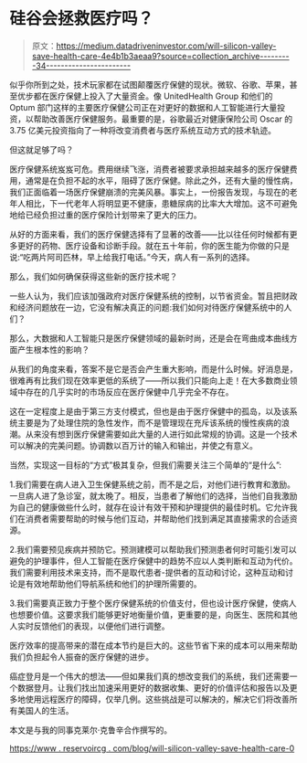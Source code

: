 # 硅谷会拯救医疗吗？

> 原文：<https://medium.datadriveninvestor.com/will-silicon-valley-save-health-care-4e4b1b3aeaa9?source=collection_archive---------34----------------------->

似乎你所到之处，技术玩家都在试图颠覆医疗保健的现状。微软、谷歌、苹果，甚至优步都在医疗保健上投入了大量资金。像 UnitedHealth Group 和他们的 Optum 部门这样的主要医疗保健公司正在对更好的数据和人工智能进行大量投资，以帮助改善医疗保健服务。最重要的是，谷歌最近对健康保险公司 Oscar 的 3.75 亿美元投资指向了一种将改变消费者与医疗系统互动方式的技术轨迹。

但这就足够了吗？

医疗保健系统岌岌可危。费用继续飞涨，消费者被要求承担越来越多的医疗保健费用，通常是在负担不起的水平，阻碍了医疗保健。除此之外，还有大量的慢性病，我们正面临着一场医疗保健崩溃的完美风暴。事实上，一份报告发现，与现在的老年人相比，下一代老年人将明显更不健康，患糖尿病的比率大大增加。这不可避免地给已经负担过重的医疗保险计划带来了更大的压力。

从好的方面来看，我们的医疗保健选择有了显著的改善——比以往任何时候都有更多更好的药物、医疗设备和诊断手段。就在五十年前，你的医生能为你做的只是说:“吃两片阿司匹林，早上给我打电话。”今天，病人有一系列的选择。

那么，我们如何确保获得这些新的医疗技术呢？

一些人认为，我们应该加强政府对医疗保健系统的控制，以节省资金。暂且把财政和经济问题放在一边，它没有解决真正的问题:我们如何对待医疗保健系统中的人们？

那么，大数据和人工智能只是医疗保健领域的最新时尚，还是会在弯曲成本曲线方面产生根本性的影响？

从我们的角度来看，答案不是它是否会产生重大影响，而是什么时候。好消息是，很难再有比我们现在效率更低的系统了——所以我们只能向上走！在大多数商业领域中存在的几乎实时的市场反应在医疗保健中几乎完全不存在。

这在一定程度上是由于第三方支付模式，但也是由于医疗保健中的孤岛，以及该系统主要是为了处理住院的急性发作，而不是管理现在充斥该系统的慢性疾病的浪潮。从来没有想到医疗保健需要如此大量的人进行如此常规的协调。这是一个技术可以解决的完美问题。协调数以百万计的输入和输出，并使之有意义。

当然，实现这一目标的“方式”极其复杂，但我们需要关注三个简单的“是什么”:

1.我们需要在病人进入卫生保健系统之前，而不是之后，对他们进行教育和激励。一旦病人进了急诊室，就太晚了。相反，当患者了解他们的选择，当他们自我激励为自己的健康做些什么时，就存在设计有效干预和护理提供的最佳时机。它允许我们在消费者需要帮助的时候与他们互动，并帮助他们找到满足其直接需求的合适资源。

2.我们需要预见疾病并预防它。预测建模可以帮助我们预测患者何时可能引发可以避免的护理事件，但人工智能在医疗保健中的趋势不应以人类判断和互动为代价。我们需要利用技术来支持，而不是取代患者-提供者的互动和讨论，这种互动和讨论是有效地帮助他们导航系统和他们的护理所需要的。

3.我们需要真正致力于整个医疗保健系统的价值支付，但也设计医疗保健，使病人也想要价值。这要求我们能够更好地衡量价值，更重要的是，向医生、医院和其他人实时反馈他们的表现，以便他们进行调整。

医疗效率的提高带来的潜在成本节约是巨大的。这些节省下来的成本可以用来帮助我们负担起令人振奋的医疗保健的进步。

癌症登月是一个伟大的想法——但如果我们真的想改变我们的系统，我们还需要一个数据登月。让我们找出加速采用更好的数据收集、更好的价值评估和报告以及更多地使用远程医疗的障碍，仅举几例。这些挑战是可以解决的，解决它们将改善所有美国人的生活。

本文是与我的同事克莱尔·克鲁辛合作撰写的。

[https://www . reservoircg . com/blog/will-silicon-valley-save-health-care-0](https://www.reservoircg.com/blog/will-silicon-valley-save-health-care-0)